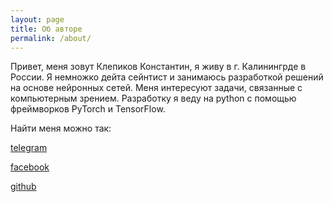 ```yaml
---
layout: page
title: Об авторе
permalink: /about/
---
```


Привет, меня зовут Клепиков Константин, я живу в г. Калинингрде в России. Я немножко дейта сейнтист и занимаюсь разработкой решений на основе нейронных сетей. Меня интересуют задачи, связанные с компьютерным зрением. Разработку я веду на python с помощью фреймворков PyTorch и TensorFlow.

Найти меня можно так:

[telegram](https://t.me/KlepikovKonstantin)

[facebook](https://www.facebook.com/konstatin.klepikov)

[github](https://github.com/KonstantinKlepikov)